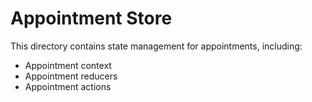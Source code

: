 
# Appointment Store

This directory contains state management for appointments, including:

- Appointment context
- Appointment reducers
- Appointment actions
